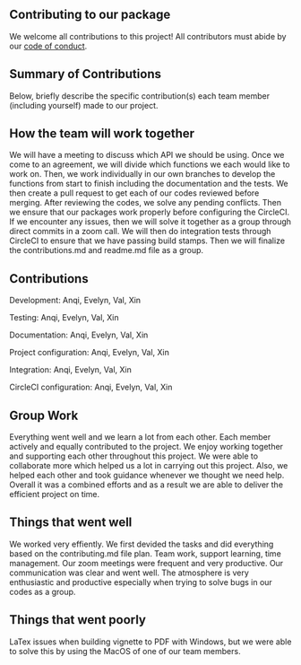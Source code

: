 ## Contributing to our package

We welcome all contributions to this project! All contributors must abide by our [code of conduct](CODE_OF_CONDUCT.md).

## Summary of Contributions

Below, briefly describe the specific contribution(s) each team member (including yourself) made to our project. 

## How the team will work together
We will have a meeting to discuss which API we should be using. Once we come to an agreement, we will divide which functions we each would like to work on. Then, we work individually in our own branches to develop the functions from start to finish including the documentation and the tests. We then create a pull request to get each of our codes reviewed before merging. After reviewing the codes, we solve any pending conflicts. Then we ensure that our packages work properly before configuring the CircleCI. If we encounter any issues, then we will solve it together as a group through direct commits in a zoom call. We will then do integration tests through CircleCI to ensure that we have passing build stamps. Then we will finalize the contributions.md and readme.md file as a group.


## Contributions 

Development: Anqi, Evelyn, Val, Xin

Testing: Anqi, Evelyn, Val, Xin

Documentation: Anqi, Evelyn, Val, Xin

Project configuration: Anqi, Evelyn, Val, Xin

Integration: Anqi, Evelyn, Val, Xin

CircleCI configuration: Anqi, Evelyn, Val, Xin

## Group Work

Everything went well and we learn a lot from each other. Each member actively and equally contributed to the project. We enjoy working together and supporting each other throughout this project. We were able to collaborate more which helped us a lot in carrying out this project. Also, we helped each other and took guidance whenever we thought we need help. Overall it was a combined efforts and as a result we are able to deliver the efficient project on time.

## Things that went well

We worked very effiently. We first devided the tasks and did everything based on the contributing.md file plan.
Team work, support learning, time management.
Our zoom meetings were frequent and very productive. Our communication was clear and went well.
The atmosphere is very enthusiastic and productive especially when trying to solve bugs in our codes as a group.

## Things that went poorly

LaTex issues when building vignette to PDF with Windows, but we were able to solve this by using the MacOS of one of our team members.
